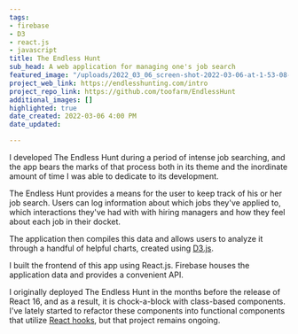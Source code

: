 ```yaml
---
tags:
- firebase
- D3
- react.js
- javascript
title: The Endless Hunt
sub_head: A web application for managing one's job search
featured_image: "/uploads/2022_03_06_screen-shot-2022-03-06-at-1-53-08-pm.png"
project_web_link: https://endlesshunting.com/intro
project_repo_link: https://github.com/toofarm/EndlessHunt
additional_images: []
highlighted: true
date_created: 2022-03-06 4:00 PM
date_updated: 

---
```

I developed The Endless Hunt during a period of intense job searching, and the app bears the marks of that process both in its theme and the inordinate amount of time I was able to dedicate to its development.

The Endless Hunt provides a means for the user to keep track of his or her job search. Users can log information about which jobs they've applied to, which interactions they've had with with hiring managers and how they feel about each job in their docket. 

The application then compiles this data and allows users to analyze it through a handful of helpful charts, created using [D3.js](https://d3js.org/).

I built the frontend of this app using React.js. Firebase houses the application data and provides a convenient API.

I originally deployed The Endless Hunt in the months before the release of React 16, and as a result, it is chock-a-block with class-based components. I've lately started to refactor these components into functional components that utilize [React hooks](https://reactjs.org/docs/hooks-intro.html), but that project remains ongoing.